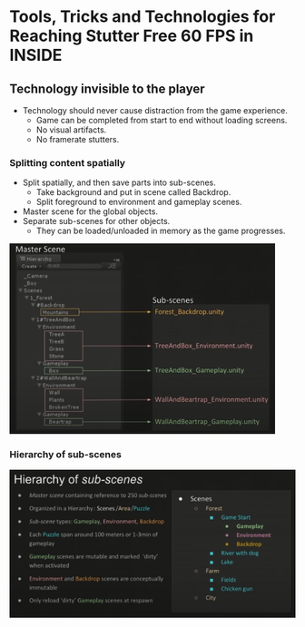 # Tools, Tricks and Technologies for Reaching Stutter Free 60 FPS in INSIDE

## Technology invisible to the player
- Technology should never cause distraction from the game experience.
	- Game can be completed from start to end without loading screens.
	- No visual artifacts.
	- No framerate stutters.

### Splitting content spatially
- Split spatially, and then save parts into sub-scenes.
	- Take background and put in scene called Backdrop.
	- Split foreground to environment and gameplay scenes.
- Master scene for the global objects.
- Separate sub-scenes for other objects.
	- They can be loaded/unloaded in memory as the game progresses.

![alt text](./master_scene.png)


### Hierarchy of sub-scenes
![alt text](./subscenes.png)

